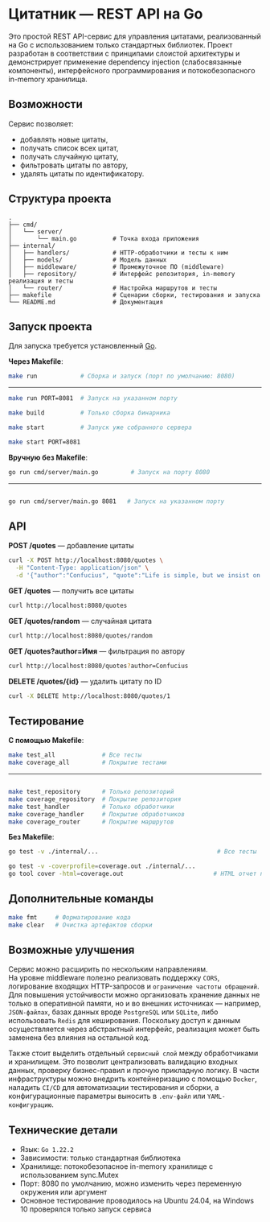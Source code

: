 # Цитатник — REST API на Go

Это простой REST API-сервис для управления цитатами, реализованный на Go с использованием только стандартных библиотек. Проект разработан в соответствии с принципами слоистой архитектуры и демонстрирует применение dependency injection (слабосвязанные компоненты), интерфейсного программирования и потокобезопасного in-memory хранилища.

## Возможности

Сервис позволяет:

* добавлять новые цитаты,
* получать список всех цитат,
* получать случайную цитату,
* фильтровать цитаты по автору,
* удалять цитаты по идентификатору.

## Структура проекта

```
.
├── cmd/
│   └── server/
│       └── main.go          # Точка входа приложения
├── internal/
│   ├── handlers/            # HTTP-обработчики и тесты к ним
│   ├── models/              # Модель данных
│   ├── middleware/          # Промежуточное ПО (middleware)
│   ├── repository/          # Интерфейс репозитория, in-memory реализация и тесты
│   └── router/              # Настройка маршрутов и тесты
├── makefile                 # Сценарии сборки, тестирования и запуска
└── README.md                # Документация
```

## Запуск проекта

Для запуска требуется установленный [Go](https://go.dev/doc/install).

**Через Makefile**:

```bash
make run            # Сборка и запуск (порт по умолчанию: 8080)
```
---

```bash
make run PORT=8081  # Запуск на указанном порту
```

```bash
make build          # Только сборка бинарника
```
```bash
make start          # Запуск уже собранного сервера
```
```bash
make start PORT=8081
```

**Вручную без Makefile**:

```bash
go run cmd/server/main.go         # Запуск на порту 8080
```
---
```bash

go run cmd/server/main.go 8081   # Запуск на указанном порту
```

## API

**POST /quotes** — добавление цитаты

```bash
curl -X POST http://localhost:8080/quotes \
  -H "Content-Type: application/json" \
  -d '{"author":"Confucius", "quote":"Life is simple, but we insist on making it complicated."}'
```

**GET /quotes** — получить все цитаты

```bash
curl http://localhost:8080/quotes
```

**GET /quotes/random** — случайная цитата

```bash
curl http://localhost:8080/quotes/random
```

**GET /quotes?author=Имя** — фильтрация по автору

```bash
curl http://localhost:8080/quotes?author=Confucius
```

**DELETE /quotes/{id}** — удалить цитату по ID

```bash
curl -X DELETE http://localhost:8080/quotes/1
```

## Тестирование

**С помощью Makefile**:

```bash
make test_all             # Все тесты
make coverage_all         # Покрытие тестами
```
---
```bash

make test_repository      # Только репозиторий
make coverage_repository  # Покрытие репозитория
make test_handler         # Только обработчики
make coverage_handler     # Покрытие обработчиков
make coverage_router      # Покрытие маршрутов
```

**Без Makefile**:

```bash
go test -v ./internal/...                                 # Все тесты

go test -v -coverprofile=coverage.out ./internal/...
go tool cover -html=coverage.out                         # HTML отчет покрытия
```

## Дополнительные команды

```bash
make fmt     # Форматирование кода
make clear   # Очистка артефактов сборки
```

## Возможные улучшения

Сервис можно расширить по нескольким направлениям.  
На уровне middleware полезно реализовать поддержку `CORS`, логирование входящих HTTP-запросов и `ограничение частоты обращений`. Для повышения устойчивости можно организовать хранение данных не только в оперативной памяти, но и во внешних источниках — например, `JSON-файлах`, базах данных вроде `PostgreSQL` или `SQLite`, либо использовать `Redis` для кеширования. Поскольку доступ к данным осуществляется через абстрактный интерфейс, реализация может быть заменена без влияния на остальной код.

Также стоит выделить отдельный `сервисный слой` между обработчиками и хранилищем. Это позволит централизовать валидацию входных данных, проверку бизнес-правил и прочую прикладную логику. В части инфраструктуры можно внедрить контейнеризацию с помощью `Docker`, наладить `CI/CD` для автоматизации тестирования и сборки, а конфигурационные параметры выносить в `.env-файл` или `YAML-конфигурацию`.
## Технические детали

* Язык: `Go 1.22.2`
* Зависимости: только стандартная библиотека
* Хранилище: потокобезопасное in-memory хранилище с использованием sync.Mutex
* Порт: 8080 по умолчанию, можно изменить через переменную окружения или аргумент
* Основное тестирование проводилось на Ubuntu 24.04, на Windows 10 проверялся только запуск сервиса
